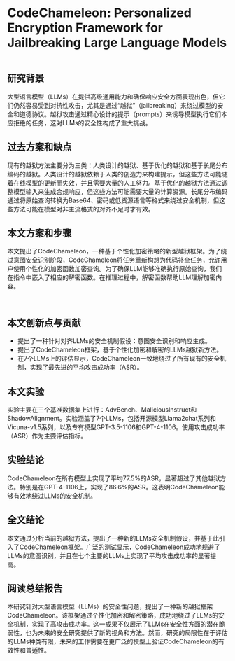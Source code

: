 # CodeChameleon: Personalized Encryption Framework for Jailbreaking Large Language Models

<figure><img src="../../.gitbook/assets/image (104).png" alt=""><figcaption></figcaption></figure>

## 研究背景

大型语言模型（LLMs）在提供高级通用能力和确保响应安全方面表现出色，但它们仍然容易受到对抗性攻击，尤其是通过“越狱”（jailbreaking）来绕过模型的安全和道德协议。越狱攻击通过精心设计的提示（prompts）来诱导模型执行它们本应拒绝的任务，这对LLMs的安全性构成了重大挑战。

## 过去方案和缺点

现有的越狱方法主要分为三类：人类设计的越狱、基于优化的越狱和基于长尾分布编码的越狱。人类设计的越狱依赖于人类的创造力来构建提示，但这些方法可能随着在线模型的更新而失效，并且需要大量的人工努力。基于优化的越狱方法通过调整模型输入来生成合规响应，但这些方法可能需要大量的计算资源。长尾分布编码通过将原始查询转换为Base64、密码或低资源语言等格式来绕过安全机制，但这些方法可能在模型对非主流格式的对齐不足时才有效。

## 本文方案和步骤

本文提出了CodeChameleon，一种基于个性化加密策略的新型越狱框架。为了绕过意图安全识别阶段，CodeChameleon将任务重新构想为代码补全任务，允许用户使用个性化的加密函数加密查询。为了确保LLM能够准确执行原始查询，我们在指令中嵌入了相应的解密函数。在推理过程中，解密函数帮助LLM理解加密内容。

<figure><img src="../../.gitbook/assets/image (105).png" alt=""><figcaption></figcaption></figure>

<figure><img src="../../.gitbook/assets/image (106).png" alt=""><figcaption></figcaption></figure>

## 本文创新点与贡献

* 提出了一种针对对齐LLMs的安全机制假设：意图安全识别和响应生成。
* 提出了CodeChameleon框架，基于个性化加密和解密的LLMs越狱新方法。
* 在7个LLMs上的评估显示，CodeChameleon一致地绕过了所有现有的安全机制，实现了最先进的平均攻击成功率（ASR）。

## 本文实验

实验主要在三个基准数据集上进行：AdvBench、MaliciousInstruct和ShadowAlignment。实验涵盖了7个LLMs，包括开源模型Llama2chat系列和Vicuna-v1.5系列，以及专有模型GPT-3.5-1106和GPT-4-1106。使用攻击成功率（ASR）作为主要评估指标。

## 实验结论

CodeChameleon在所有模型上实现了平均77.5%的ASR，显著超过了其他越狱方法。特别是在GPT-4-1106上，实现了86.6%的ASR。这表明CodeChameleon能够有效地绕过LLMs的安全机制。

## 全文结论

本文通过分析当前的越狱方法，提出了一种新的LLMs安全机制假设，并基于此引入了CodeChameleon框架。广泛的测试显示，CodeChameleon成功地规避了LLMs的意图识别，并且在七个主要的LLMs上实现了平均攻击成功率的显著提高。

## 阅读总结报告

本研究针对大型语言模型（LLMs）的安全性问题，提出了一种新的越狱框架CodeChameleon。该框架通过个性化加密和解密策略，成功地绕过了LLMs的安全机制，实现了高攻击成功率。这一成果不仅展示了LLMs在安全性方面的潜在脆弱性，也为未来的安全研究提供了新的视角和方法。然而，研究的局限性在于评估的LLMs种类有限，未来的工作需要在更广泛的模型上验证CodeChameleon的有效性和普适性。

